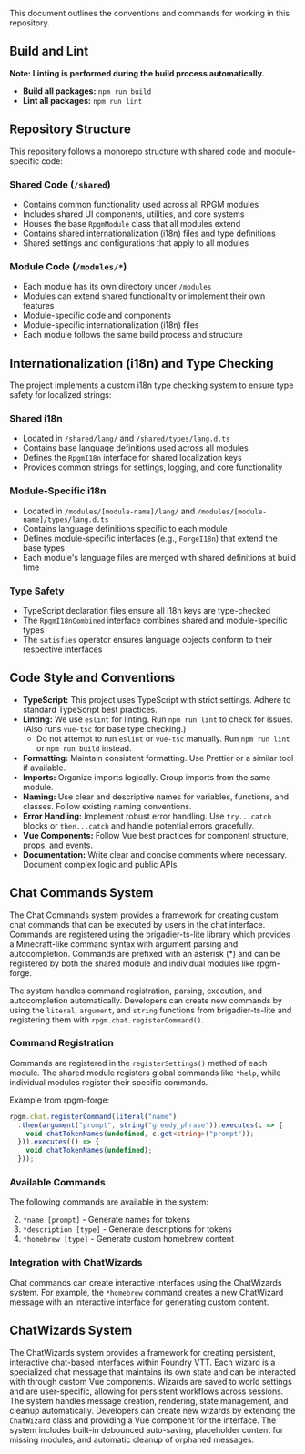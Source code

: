 
This document outlines the conventions and commands for working in this repository.

## Build and Lint

**Note: Linting is performed during the build process automatically.**

- **Build all packages:** `npm run build`
- **Lint all packages:** `npm run lint`

## Repository Structure

This repository follows a monorepo structure with shared code and module-specific code:

### Shared Code (`/shared`)
- Contains common functionality used across all RPGM modules
- Includes shared UI components, utilities, and core systems
- Houses the base `RpgmModule` class that all modules extend
- Contains shared internationalization (i18n) files and type definitions
- Shared settings and configurations that apply to all modules

### Module Code (`/modules/*`)
- Each module has its own directory under `/modules`
- Modules can extend shared functionality or implement their own features
- Module-specific code and components
- Module-specific internationalization (i18n) files
- Each module follows the same build process and structure

## Internationalization (i18n) and Type Checking

The project implements a custom i18n type checking system to ensure type safety for localized strings:

### Shared i18n
- Located in `/shared/lang/` and `/shared/types/lang.d.ts`
- Contains base language definitions used across all modules
- Defines the `RpgmI18n` interface for shared localization keys
- Provides common strings for settings, logging, and core functionality

### Module-Specific i18n
- Located in `/modules/[module-name]/lang/` and `/modules/[module-name]/types/lang.d.ts`
- Contains language definitions specific to each module
- Defines module-specific interfaces (e.g., `ForgeI18n`) that extend the base types
- Each module's language files are merged with shared definitions at build time

### Type Safety
- TypeScript declaration files ensure all i18n keys are type-checked
- The `RpgmI18nCombined` interface combines shared and module-specific types
- The `satisfies` operator ensures language objects conform to their respective interfaces

## Code Style and Conventions

- **TypeScript:** This project uses TypeScript with strict settings. Adhere to standard TypeScript best practices.
- **Linting:** We use `eslint` for linting. Run `npm run lint` to check for issues. (Also runs `vue-tsc` for base type checking.)
  - Do not attempt to run `eslint` or `vue-tsc` manually. Run `npm run lint` or `npm run build` instead.
- **Formatting:** Maintain consistent formatting. Use Prettier or a similar tool if available.
- **Imports:** Organize imports logically. Group imports from the same module.
- **Naming:** Use clear and descriptive names for variables, functions, and classes. Follow existing naming conventions.
- **Error Handling:** Implement robust error handling. Use `try...catch` blocks or `then...catch` and handle potential errors gracefully.
- **Vue Components:** Follow Vue best practices for component structure, props, and events.
- **Documentation:** Write clear and concise comments where necessary. Document complex logic and public APIs.

## Chat Commands System

The Chat Commands system provides a framework for creating custom chat commands that can be executed by users in the chat interface. Commands are registered using the brigadier-ts-lite library which provides a Minecraft-like command syntax with argument parsing and autocompletion. Commands are prefixed with an asterisk (*) and can be registered by both the shared module and individual modules like rpgm-forge.

The system handles command registration, parsing, execution, and autocompletion automatically. Developers can create new commands by using the `literal`, `argument`, and `string` functions from brigadier-ts-lite and registering them with `rpgm.chat.registerCommand()`.

### Command Registration

Commands are registered in the `registerSettings()` method of each module. The shared module registers global commands like `*help`, while individual modules register their specific commands.

Example from rpgm-forge:
```typescript
rpgm.chat.registerCommand(literal("name")
  .then(argument("prompt", string("greedy_phrase")).executes(c => {
    void chatTokenNames(undefined, c.get<string>("prompt"));
  })).executes(() => {
    void chatTokenNames(undefined);
  }));
```

### Available Commands

The following commands are available in the system:

2. `*name [prompt]` - Generate names for tokens
3. `*description [type]` - Generate descriptions for tokens
4. `*homebrew [type]` - Generate custom homebrew content

### Integration with ChatWizards

Chat commands can create interactive interfaces using the ChatWizards system. For example, the `*homebrew` command creates a new ChatWizard message with an interactive interface for generating custom content.

## ChatWizards System

The ChatWizards system provides a framework for creating persistent, interactive chat-based interfaces within Foundry VTT. Each wizard is a specialized chat message that maintains its own state and can be interacted with through custom Vue components. Wizards are saved to world settings and are user-specific, allowing for persistent workflows across sessions. The system handles message creation, rendering, state management, and cleanup automatically. Developers can create new wizards by extending the `ChatWizard` class and providing a Vue component for the interface. The system includes built-in debounced auto-saving, placeholder content for missing modules, and automatic cleanup of orphaned messages.
